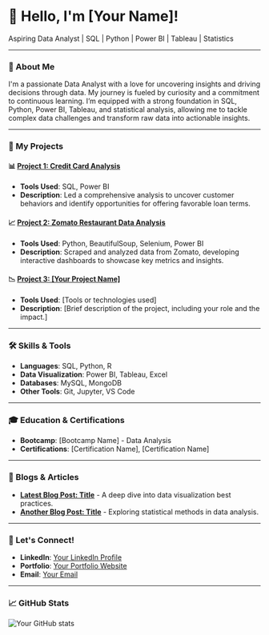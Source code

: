 # 👋 Hello, I'm [Your Name]!

Aspiring Data Analyst | SQL | Python | Power BI | Tableau | Statistics

---

### 🌟 About Me

I'm a passionate Data Analyst with a love for uncovering insights and driving decisions through data. My journey is fueled by curiosity and a commitment to continuous learning. I’m equipped with a strong foundation in SQL, Python, Power BI, Tableau, and statistical analysis, allowing me to tackle complex data challenges and transform raw data into actionable insights.

---

### 🚀 My Projects

#### 📊 [Project 1: Credit Card Analysis](https://github.com/yourusername/credit-card-analysis)
- **Tools Used**: SQL, Power BI
- **Description**: Led a comprehensive analysis to uncover customer behaviors and identify opportunities for offering favorable loan terms.

#### 📈 [Project 2: Zomato Restaurant Data Analysis](https://github.com/yourusername/zomato-analysis)
- **Tools Used**: Python, BeautifulSoup, Selenium, Power BI
- **Description**: Scraped and analyzed data from Zomato, developing interactive dashboards to showcase key metrics and insights.

#### 📉 [Project 3: [Your Project Name]](https://github.com/yourusername/your-project-repo)
- **Tools Used**: [Tools or technologies used]
- **Description**: [Brief description of the project, including your role and the impact.]

---

### 🛠️ Skills & Tools

- **Languages**: SQL, Python, R
- **Data Visualization**: Power BI, Tableau, Excel
- **Databases**: MySQL, MongoDB
- **Other Tools**: Git, Jupyter, VS Code

---

### 🎓 Education & Certifications

- **Bootcamp**: [Bootcamp Name] - Data Analysis
- **Certifications**: [Certification Name], [Certification Name]

---

### 📝 Blogs & Articles

- **[Latest Blog Post: Title](https://yourbloglink.com)** - A deep dive into data visualization best practices.
- **[Another Blog Post: Title](https://yourbloglink.com)** - Exploring statistical methods in data analysis.

---

### 🤝 Let's Connect!

- **LinkedIn**: [Your LinkedIn Profile](https://linkedin.com/in/yourprofile)
- **Portfolio**: [Your Portfolio Website](https://yourportfolio.com)
- **Email**: [Your Email](mailto:youremail@example.com)

---

### 📈 GitHub Stats

![Your GitHub stats](https://github-readme-stats.vercel.app/api?username=yourusername&show_icons=true&theme=radical)
